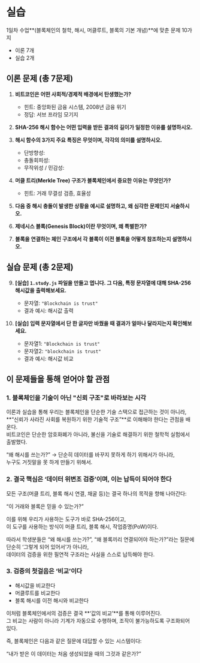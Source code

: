# 실습

1일차 수업**(블록체인의 철학, 해시, 머클루트, 블록의 기본 개념)**에 맞춘 문제 10가지

- 이론 7개
- 실습 2개

## 이론 문제 (총 7문제)

1. **비트코인은 어떤 사회적/경제적 배경에서 탄생했는가?**

   - 힌트: 중앙화된 금융 시스템, 2008년 금융 위기
   - 정답: 서브 프라임 모기지

2. **SHA-256 해시 함수는 어떤 입력을 받든 결과의 길이가 일정한 이유를 설명하시오.**

3. **해시 함수의 3가지 주요 특징은 무엇이며, 각각의 의미를 설명하시오.**

   - 단방향성:
   - 충돌회피성:
   - 무작위성 / 민감성:

4. **머클 트리(Merkle Tree) 구조가 블록체인에서 중요한 이유는 무엇인가?**

   - 힌트: 거래 무결성 검증, 효율성

5. **다음 중 해시 충돌이 발생한 상황을 예시로 설명하고, 왜 심각한 문제인지 서술하시오.**

6. **제네시스 블록(Genesis Block)이란 무엇이며, 왜 특별한가?**

7. **블록을 연결하는 체인 구조에서 각 블록이 이전 블록을 어떻게 참조하는지 설명하시오.**

## 실습 문제 (총 2문제)

9.  **[실습] `1.study.js` 파일을 만들고 엽니다. 그 다음, 특정 문자열에 대해 SHA-256 해시값을 출력해보세요.**

    - 문자열: `"Blockchain is trust"`
    - 결과 예시: 해시값 출력

10. **[실습] 입력 문자열에서 단 한 글자만 바꿨을 때 결과가 얼마나 달라지는지 확인해보세요.**

    - 문자열1: `"Blockchain is trust"`
    - 문자열2: `"blockchain is trust"`
    - 결과 예시: 해시값 비교

## 이 문제들을 통해 얻어야 할 관점

### 1. 블록체인을 기술이 아닌 "신뢰 구조"로 바라보는 시각

이론과 실습을 통해 우리는 블록체인을 단순한 기술 스택으로 접근하는 것이 아니라,  
**“신뢰가 사라진 사회를 복원하기 위한 기술적 구조”**로 이해해야 한다는 관점을 배운다.  
비트코인은 단순한 암호화폐가 아니라, 불신을 기술로 해결하기 위한 철학적 실험에서 출발했다.

“왜 해시를 쓰는가?” → 단순히 데이터를 바꾸지 못하게 하기 위해서가 아니라,  
누구도 거짓말을 못 하게 만들기 위해서.

### 2. 결국 핵심은 ‘데이터 위변조 검증’이며, 이는 납득이 되어야 한다

모든 구조(머클 트리, 블록 해시 연결, 채굴 등)는 결국 하나의 목적을 향해 나아간다:

“이 거래와 블록은 믿을 수 있는가?”

이를 위해 우리가 사용하는 도구가 바로 SHA-256이고,  
이 도구를 사용하는 방식이 머클 트리, 블록 해시, 작업증명(PoW)이다.

따라서 학생분들은 “왜 해시를 쓰는가?”, “왜 블록끼리 연결되어야 하는가?”라는 질문에 단순히 ‘그렇게 되어 있어서’가 아니라,  
데이터의 검증을 위한 필연적 구조라는 사실을 스스로 납득해야 한다.

### 3. 검증의 첫걸음은 ‘비교’이다

- 해시값을 비교한다
- 머클루트를 비교한다
- 블록 해시를 이전 해시와 비교한다

이처럼 블록체인에서의 검증은 결국 **‘값의 비교’**를 통해 이루어진다.  
그 비교는 사람이 아니라 기계가 자동으로 수행하며, 조작이 불가능하도록 구조화되어 있다.

즉, 블록체인은 다음과 같은 질문에 대답할 수 있는 시스템이다:

“내가 받은 이 데이터는 처음 생성되었을 때의 그것과 같은가?”
